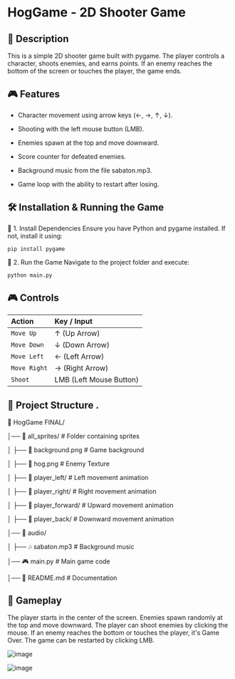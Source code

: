 # HogGame - 2D Shooter Game

## 📌 Description
This is a simple 2D shooter game built with pygame. The player controls a character, shoots enemies, and earns points. If an enemy reaches the bottom of the screen or touches the player, the game ends.

## 🎮 Features

 - Character movement using arrow keys (←, →, ↑, ↓).

- Shooting with the left mouse button (LMB).

- Enemies spawn at the top and move downward.

- Score counter for defeated enemies.

- Background music from the file sabaton.mp3.

- Game loop with the ability to restart after losing.

## 🛠 Installation & Running the Game

🔹 1. Install Dependencies
Ensure you have Python and pygame installed. If not, install it using:

```
pip install pygame

```
🔹 2. Run the Game
Navigate to the project folder and execute:
```
python main.py

```
## 🎮 Controls

| Action | Key / Input                 |
| :-------- | :------------------------- |
| `Move Up` | ↑ (Up Arrow) |
| `Move Down` | ↓ (Down Arrow) |
| `Move Left` | ← (Left Arrow) |
| `Move Right` | → (Right Arrow) |
| `Shoot` | LMB (Left Mouse Button) |

## 📂 Project Structure .

📂 HogGame FINAL/

│── 📂 all_sprites/         # Folder containing sprites

│   ├── 🎨 background.png   # Game background

│   ├── 🎨 hog.png   # Enemy Texture

│   ├── 📂 player_left/     # Left movement animation

│   ├── 📂 player_right/    # Right movement animation

│   ├── 📂 player_forward/  # Upward movement animation

│   ├── 📂 player_back/     # Downward movement animation

│── 🎵 audio/

│   ├── 🎶 sabaton.mp3      # Background music

│── 🎮 main.py              # Main game code

│── 📜 README.md            # Documentation

## 🔄 Gameplay
The player starts in the center of the screen.
Enemies spawn randomly at the top and move downward.
The player can shoot enemies by clicking the mouse.
If an enemy reaches the bottom or touches the player, it's Game Over.
The game can be restarted by clicking LMB.

![image](https://github.com/user-attachments/assets/8f67f38d-9d52-4512-beb2-106e06c84b4a)

![image](https://github.com/user-attachments/assets/401ef31e-1ed0-40f7-ac1a-b347fab20943)

